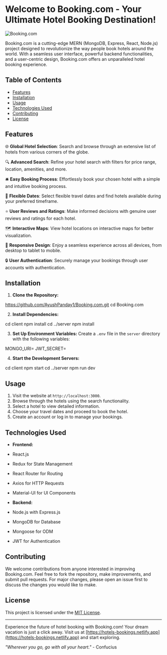 # Welcome to Booking.com - Your Ultimate Hotel Booking Destination!

![Booking.com](https://yourwebsiteurl.com/booking-com-banner.jpg)

Booking.com is a cutting-edge MERN (MongoDB, Express, React, Node.js) project designed to revolutionize the way people book hotels around the world. With a seamless user interface, powerful backend functionalities, and a user-centric design, Booking.com offers an unparalleled hotel booking experience.

## Table of Contents

- [Features](#features)
- [Installation](#installation)
- [Usage](#usage)
- [Technologies Used](#technologies-used)
- [Contributing](#contributing)
- [License](#license)

## Features

🌐 **Global Hotel Selection**: Search and browse through an extensive list of hotels from various corners of the globe.

🔍 **Advanced Search**: Refine your hotel search with filters for price range, location, amenities, and more.

🛎️ **Easy Booking Process**: Effortlessly book your chosen hotel with a simple and intuitive booking process.

📅 **Flexible Dates**: Select flexible travel dates and find hotels available during your preferred timeframe.

⭐ **User Reviews and Ratings**: Make informed decisions with genuine user reviews and ratings for each hotel.

🗺️ **Interactive Maps**: View hotel locations on interactive maps for better visualization.

📱 **Responsive Design**: Enjoy a seamless experience across all devices, from desktop to tablet to mobile.

🔒 **User Authentication**: Securely manage your bookings through user accounts with authentication.

## Installation

1. **Clone the Repository:**

https://github.com/AyushPanday1/Booking.com.git
cd Booking.com

2. **Install Dependencies:**
   
cd client
npm install
cd ../server
npm install

3. **Set Up Environment Variables:**
Create a `.env` file in the `server` directory with the following variables:

MONGO_URI=<your-mongodb-uri>
JWT_SECRET=<your-jwt-secret>

4. **Start the Development Servers:**
   
cd client
npm start
cd ../server
npm run dev


## Usage

1. Visit the website at `http://localhost:3000`.
2. Browse through the hotels using the search functionality.
3. Select a hotel to view detailed information.
4. Choose your travel dates and proceed to book the hotel.
5. Create an account or log in to manage your bookings.

## Technologies Used

- **Frontend:**
- React.js
- Redux for State Management
- React Router for Routing
- Axios for HTTP Requests
- Material-UI for UI Components

- **Backend:**
- Node.js with Express.js
- MongoDB for Database
- Mongoose for ODM
- JWT for Authentication


## Contributing

We welcome contributions from anyone interested in improving Booking.com. Feel free to fork the repository, make improvements, and submit pull requests. For major changes, please open an issue first to discuss the changes you would like to make.

## License

This project is licensed under the [MIT License](LICENSE).

---

Experience the future of hotel booking with Booking.com! Your dream vacation is just a click away. Visit us at [https://hotels-bookings.netlify.app](https://hotels-bookings.netlify.app) and start exploring. 

*"Wherever you go, go with all your heart."* - Confucius
